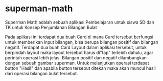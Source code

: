 # superman-math
Superman Math adalah sebuah aplikasi Pembelajaran untuk siswa SD dan TK untuk Konsep Penjumlahan Bilangan Bulat

Pada aplikasi ini terdapat dua buah Card di mana Card tersebut berfungsi untuk memberikan input bilangan, bisa berupa bilangan positif dan bilangan negatif.
Terdapat dua buah Card Layout dalam aplikasi tersebut, untuk berpindah layout maka layout tersebut harus di"tap" terlebih dahulu, agar perintah operasi lebih jelas.
Bilangan positif dan negatif dilambangkan dengan sebuah gambar superman. Untuk melanjutkan operasi terdapat button "Hasil" dan apabila button tersebut ditekan maka akan muncul hasil dari operasi bilangan bulat tersebut.
